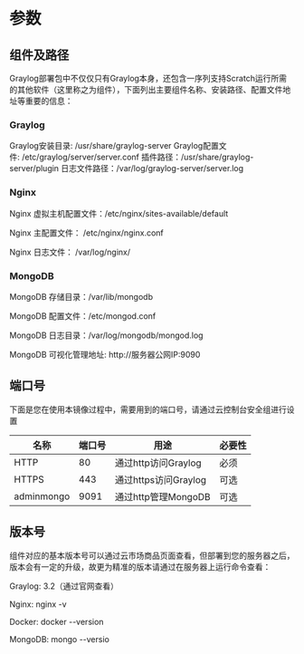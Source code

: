 # 参数

## 组件及路径

Graylog部署包中不仅仅只有Graylog本身，还包含一序列支持Scratch运行所需的其他软件（这里称之为组件），下面列出主要组件名称、安装路径、配置文件地址等重要的信息：

### Graylog

Graylog安装目录: /usr/share/graylog-server
Graylog配置文件: /etc/graylog/server/server.conf
插件路径：/usr/share/graylog-server/plugin
日志文件路径：/var/log/graylog-server/server.log

### Nginx

Nginx 虚拟主机配置文件：/etc/nginx/sites-available/default 

Nginx 主配置文件： /etc/nginx/nginx.conf  

Nginx 日志文件： /var/log/nginx/

### MongoDB

MongoDB 存储目录：/var/lib/mongodb  

MongoDB 配置文件：/etc/mongod.conf   

MongoDB 日志目录：/var/log/mongodb/mongod.log  

MongoDB 可视化管理地址: http://服务器公网IP:9090


## 端口号

下面是您在使用本镜像过程中，需要用到的端口号，请通过云控制台安全组进行设置

| 名称 | 端口号 | 用途 |  必要性 |
| --- | --- | --- | --- |
| HTTP | 80 | 通过http访问Graylog | 必须 |
| HTTPS | 443 | 通过https访问Graylog | 可选 |
| adminmongo | 9091 | 通过http管理MongoDB | 可选 |

## 版本号

组件对应的基本版本号可以通过云市场商品页面查看，但部署到您的服务器之后，版本会有一定的升级，故更为精准的版本请通过在服务器上运行命令查看：

Graylog: 3.2（通过官网查看）

Nginx:	nginx -v

Docker:	docker --version

MongoDB: mongo --versio

